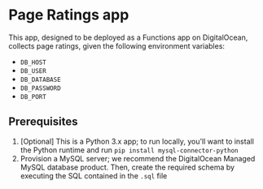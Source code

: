 # Page Ratings app

This app, designed to be deployed as a Functions app on DigitalOcean, collects page ratings, given the following environment variables:

- `DB_HOST`
- `DB_USER`
- `DB_DATABASE`
- `DB_PASSWORD`
- `DB_PORT`

## Prerequisites

1. [Optional] This is a Python 3.x app; to run locally, you'll want to install the Python runtime and run `pip install mysql-connector-python`
2. Provision a MySQL server; we recommend the DigitalOcean Managed MySQL database product. Then, create the required schema by executing the SQL contained in the `.sql` file
